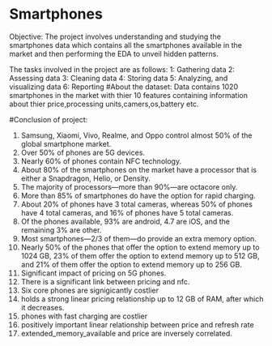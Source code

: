 # Smartphones
Objective:
The project involves understanding and studying the smartphones data which contains all the smartphones available in the market and then performing the EDA to unveil hidden patterns.

The tasks involved in the project are as follows:
1: Gathering data
2: Assessing data
3: Cleaning data
4: Storing data
5: Analyzing, and visualizing data
6: Reporting
#About the dataset:
Data contains 1020 smartphones in the market with thier 10 features containing information about thier price,processing units,camers,os,battery etc.

#Conclusion of project:
1. Samsung, Xiaomi, Vivo, Realme, and Oppo control almost 50% of the global smartphone market.
2. Over 50% of phones are 5G devices.
3. Nearly 60% of phones contain NFC technology.
4. About 80% of the smartphones on the market have a processor that is either a Snapdragon, Helio, or Density.
5. The majority of processors—more than 90%—are octacore only.
6. More than 85% of smartphones do have the option for rapid charging.
7. About 20% of phones have 3 total cameras, whereas 50% of phones have 4 total cameras, and 16% of phones have 5 total cameras.
8. Of the phones available, 93% are android, 4.7 are iOS, and the remaining 3% are other.
9. Most smartphones—2/3 of them—do provide an extra memory option.
10. Nearly 50% of the phones that offer the option to extend memory up to 1024 GB, 23% of them offer the option to extend memory up to 512 GB, and 21% of them offer the option to extend memory up to 256 GB.
11. Significant impact of pricing on 5G phones.
12. There is a significant link between pricing and nfc.
13. Six core phones are signigicantly costlier
14. holds a strong linear pricing relationship up to 12 GB of RAM, after which it decreases.
15. phones with fast charging are costlier
16. positively important linear relationship between price and refresh rate
17. extended_memory_available and price are inversely correlated.
